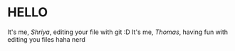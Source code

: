 # HELLO
It's me, *Shriya*, editing your file with git :D
It's me, *Thomas*, having fun with editing you files haha nerd